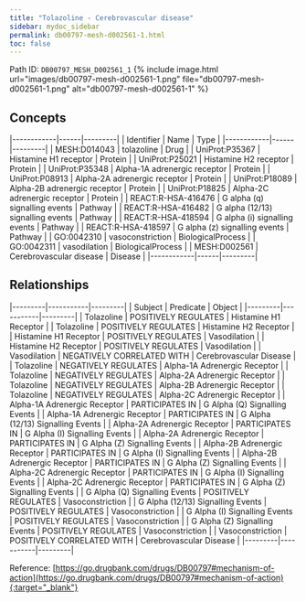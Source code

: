 ```yaml
---
title: "Tolazoline - Cerebrovascular disease"
sidebar: mydoc_sidebar
permalink: db00797-mesh-d002561-1.html
toc: false 
---
```



Path ID: `DB00797_MESH_D002561_1`
{% include image.html url="images/db00797-mesh-d002561-1.png" file="db00797-mesh-d002561-1.png" alt="db00797-mesh-d002561-1" %}

## Concepts

|------------|------|---------|
| Identifier | Name | Type    |
|------------|------|---------|
| MESH:D014043 | tolazoline | Drug |
| UniProt:P35367 | Histamine H1 receptor | Protein |
| UniProt:P25021 | Histamine H2 receptor | Protein |
| UniProt:P35348 | Alpha-1A adrenergic receptor | Protein |
| UniProt:P08913 | Alpha-2A adrenergic receptor | Protein |
| UniProt:P18089 | Alpha-2B adrenergic receptor | Protein |
| UniProt:P18825 | Alpha-2C adrenergic receptor | Protein |
| REACT:R-HSA-416476 | G alpha (q) signalling events | Pathway |
| REACT:R-HSA-416482 | G alpha (12/13) signalling events | Pathway |
| REACT:R-HSA-418594 | G alpha (i) signalling events | Pathway |
| REACT:R-HSA-418597 | G alpha (z) signalling events | Pathway |
| GO:0042310 | vasoconstriction | BiologicalProcess |
| GO:0042311 | vasodilation | BiologicalProcess |
| MESH:D002561 | Cerebrovascular disease | Disease |
|------------|------|---------|

## Relationships

|---------|-----------|---------|
| Subject | Predicate | Object  |
|---------|-----------|---------|
| Tolazoline | POSITIVELY REGULATES | Histamine H1 Receptor |
| Tolazoline | POSITIVELY REGULATES | Histamine H2 Receptor |
| Histamine H1 Receptor | POSITIVELY REGULATES | Vasodilation |
| Histamine H2 Receptor | POSITIVELY REGULATES | Vasodilation |
| Vasodilation | NEGATIVELY CORRELATED WITH | Cerebrovascular Disease |
| Tolazoline | NEGATIVELY REGULATES | Alpha-1A Adrenergic Receptor |
| Tolazoline | NEGATIVELY REGULATES | Alpha-2A Adrenergic Receptor |
| Tolazoline | NEGATIVELY REGULATES | Alpha-2B Adrenergic Receptor |
| Tolazoline | NEGATIVELY REGULATES | Alpha-2C Adrenergic Receptor |
| Alpha-1A Adrenergic Receptor | PARTICIPATES IN | G Alpha (Q) Signalling Events |
| Alpha-1A Adrenergic Receptor | PARTICIPATES IN | G Alpha (12/13) Signalling Events |
| Alpha-2A Adrenergic Receptor | PARTICIPATES IN | G Alpha (I) Signalling Events |
| Alpha-2A Adrenergic Receptor | PARTICIPATES IN | G Alpha (Z) Signalling Events |
| Alpha-2B Adrenergic Receptor | PARTICIPATES IN | G Alpha (I) Signalling Events |
| Alpha-2B Adrenergic Receptor | PARTICIPATES IN | G Alpha (Z) Signalling Events |
| Alpha-2C Adrenergic Receptor | PARTICIPATES IN | G Alpha (I) Signalling Events |
| Alpha-2C Adrenergic Receptor | PARTICIPATES IN | G Alpha (Z) Signalling Events |
| G Alpha (Q) Signalling Events | POSITIVELY REGULATES | Vasoconstriction |
| G Alpha (12/13) Signalling Events | POSITIVELY REGULATES | Vasoconstriction |
| G Alpha (I) Signalling Events | POSITIVELY REGULATES | Vasoconstriction |
| G Alpha (Z) Signalling Events | POSITIVELY REGULATES | Vasoconstriction |
| Vasoconstriction | POSITIVELY CORRELATED WITH | Cerebrovascular Disease |
|---------|-----------|---------|

Reference: [https://go.drugbank.com/drugs/DB00797#mechanism-of-action](https://go.drugbank.com/drugs/DB00797#mechanism-of-action){:target="_blank"}